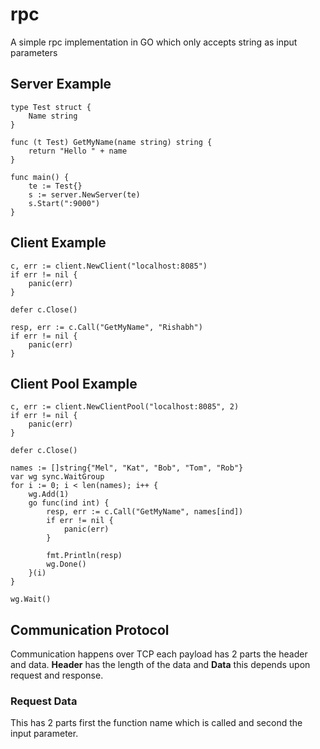 # rpc

A simple rpc implementation in GO which only accepts string as input parameters

## Server Example
```
type Test struct {
	Name string
}

func (t Test) GetMyName(name string) string {
	return "Hello " + name
}

func main() {
	te := Test{}
	s := server.NewServer(te)
	s.Start(":9000")
}
```

## Client Example
```
c, err := client.NewClient("localhost:8085")
if err != nil {
	panic(err)
}

defer c.Close()

resp, err := c.Call("GetMyName", "Rishabh")
if err != nil {
	panic(err)
}
```

## Client Pool Example
```
c, err := client.NewClientPool("localhost:8085", 2)
if err != nil {
	panic(err)
}

defer c.Close()

names := []string{"Mel", "Kat", "Bob", "Tom", "Rob"}
var wg sync.WaitGroup
for i := 0; i < len(names); i++ {
	wg.Add(1)
	go func(ind int) {
		resp, err := c.Call("GetMyName", names[ind])
		if err != nil {
			panic(err)
		}

		fmt.Println(resp)
		wg.Done()
	}(i)
}

wg.Wait()
```

## Communication Protocol
Communication happens over TCP each payload has 2 parts the header and data. **Header** has the length of the data and **Data** this depends upon request and response.

### Request Data
This has 2 parts first the function name which is called and second the input parameter.

